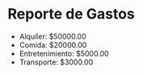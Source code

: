 # Reporte de Gastos

- Alquiler: $50000.00
- Comida: $20000.00
- Entretenimiento: $5000.00
- Transporte: $3000.00
